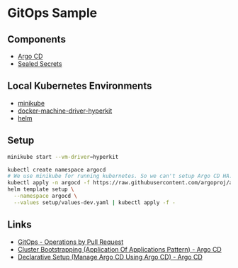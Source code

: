 # GitOps Sample

## Components
- [Argo CD]()
- [Sealed Secrets](https://github.com/bitnami-labs/sealed-secrets)

## Local Kubernetes Environments
- [minikube](https://github.com/kubernetes/minikube)
- [docker-machine-driver-hyperkit](https://github.com/machine-drivers/docker-machine-driver-hyperkit)
- [helm](https://github.com/helm/helm)

## Setup
```bash
minikube start --vm-driver=hyperkit

kubectl create namespace argocd
# We use minikube for running kubernetes. So we can't setup Argo CD HA.
kubectl apply -n argocd -f https://raw.githubusercontent.com/argoproj/argo-cd/v1.0.2/manifests/install.yaml
helm template setup \
  --namespace argocd \
  --values setup/values-dev.yaml | kubectl apply -f -
```

## Links
- [GitOps - Operations by Pull Request](https://www.weave.works/blog/gitops-operations-by-pull-request)
- [Cluster Bootstrapping (Application Of Applications Pattern) - Argo CD](https://argoproj.github.io/argo-cd/operator-manual/cluster-bootstrapping/#application-of-applications-pattern)
- [Declarative Setup (Manage Argo CD Using Argo CD) - Argo CD](https://argoproj.github.io/argo-cd/operator-manual/declarative-setup/#manage-argo-cd-using-argo-cd)
